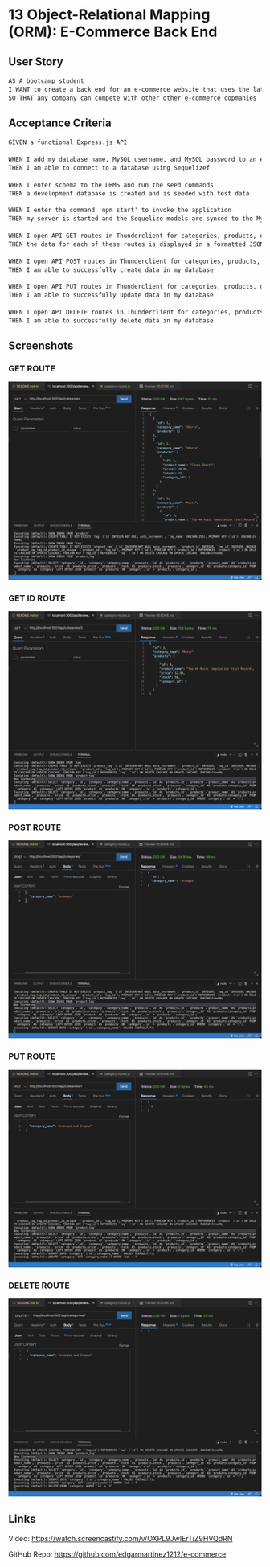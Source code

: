 # 13 Object-Relational Mapping (ORM): E-Commerce Back End

## User Story

```md
AS A bootcamp student
I WANT to create a back end for an e-commerce website that uses the latest web technologies
SO THAT any company can compete with other other e-commerce copmanies
```

## Acceptance Criteria

```md
GIVEN a functional Express.js API

WHEN I add my database name, MySQL username, and MySQL password to an environment variable file
THEN I am able to connect to a database using Sequelizef

WHEN I enter schema to the DBMS and run the seed commands
THEN a development database is created and is seeded with test data

WHEN I enter the command 'npm start' to invoke the application
THEN my server is started and the Sequelize models are synced to the MySQL database

WHEN I open API GET routes in Thunderclient for categories, products, or tags
THEN the data for each of these routes is displayed in a formatted JSON

WHEN I open API POST routes in Thunderclient for categories, products, or tags
THEN I am able to successfully create data in my database

WHEN I open API PUT routes in Thunderclient for categories, products, or tags
THEN I am able to successfully update data in my database

WHEN I open API DELETE routes in Thunderclient for categories, products, or tags
THEN I am able to successfully delete data in my database
```

## Screenshots
### GET ROUTE
![get route](./assets/e-commerce1.png)


### GET ID ROUTE
![get id route](./assets/e-commerce2.png)


### POST ROUTE
![post route](./assets/e-commerce3.png)


### PUT ROUTE
![put route](./assets/e-commerce4.png)


### DELETE ROUTE
![delete route](./assets/e-commerce5.png)

## Links
Video: https://watch.screencastify.com/v/OXPL9JwIErTiZ9HVQdRN

GitHub Repo: https://github.com/edgarmartinez1212/e-commerce
